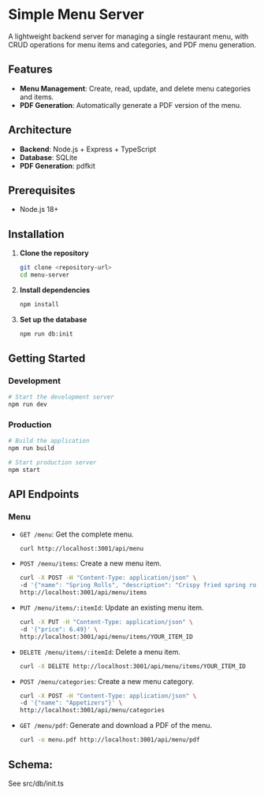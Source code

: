 # Simple Menu Server

A lightweight backend server for managing a single restaurant menu, with CRUD operations for menu items and categories, and PDF menu generation.

## Features

- **Menu Management**: Create, read, update, and delete menu categories and items.
- **PDF Generation**: Automatically generate a PDF version of the menu.

## Architecture

- **Backend**: Node.js + Express + TypeScript
- **Database**: SQLite
- **PDF Generation**: pdfkit

## Prerequisites

- Node.js 18+

## Installation

1. **Clone the repository**
   ```bash
   git clone <repository-url>
   cd menu-server
   ```

2. **Install dependencies**
   ```bash
   npm install
   ```

3. **Set up the database**
   ```bash
   npm run db:init
   ```

## Getting Started

### Development

```bash
# Start the development server
npm run dev
```

### Production

```bash
# Build the application
npm run build

# Start production server
npm start
```

## API Endpoints

### Menu

- `GET /menu`: Get the complete menu.
  ```bash
  curl http://localhost:3001/api/menu
  ```
- `POST /menu/items`: Create a new menu item.
  ```bash
  curl -X POST -H "Content-Type: application/json" \
  -d '{"name": "Spring Rolls", "description": "Crispy fried spring rolls.", "price": 5.99, "menuCategoryId": "YOUR_CATEGORY_ID"}' \
  http://localhost:3001/api/menu/items
  ```
- `PUT /menu/items/:itemId`: Update an existing menu item.
  ```bash
  curl -X PUT -H "Content-Type: application/json" \
  -d '{"price": 6.49}' \
  http://localhost:3001/api/menu/items/YOUR_ITEM_ID
  ```
- `DELETE /menu/items/:itemId`: Delete a menu item.
  ```bash
  curl -X DELETE http://localhost:3001/api/menu/items/YOUR_ITEM_ID
  ```
- `POST /menu/categories`: Create a new menu category.
  ```bash
  curl -X POST -H "Content-Type: application/json" \
  -d '{"name": "Appetizers"}' \
  http://localhost:3001/api/menu/categories
  ```
- `GET /menu/pdf`: Generate and download a PDF of the menu.
  ```bash
  curl -o menu.pdf http://localhost:3001/api/menu/pdf
  ```

## Schema:
See src/db/init.ts